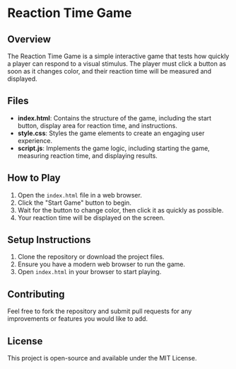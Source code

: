 # Reaction Time Game

## Overview
The Reaction Time Game is a simple interactive game that tests how quickly a player can respond to a visual stimulus. The player must click a button as soon as it changes color, and their reaction time will be measured and displayed.

## Files
- **index.html**: Contains the structure of the game, including the start button, display area for reaction time, and instructions.
- **style.css**: Styles the game elements to create an engaging user experience.
- **script.js**: Implements the game logic, including starting the game, measuring reaction time, and displaying results.

## How to Play
1. Open the `index.html` file in a web browser.
2. Click the "Start Game" button to begin.
3. Wait for the button to change color, then click it as quickly as possible.
4. Your reaction time will be displayed on the screen.

## Setup Instructions
1. Clone the repository or download the project files.
2. Ensure you have a modern web browser to run the game.
3. Open `index.html` in your browser to start playing.

## Contributing
Feel free to fork the repository and submit pull requests for any improvements or features you would like to add.

## License
This project is open-source and available under the MIT License.